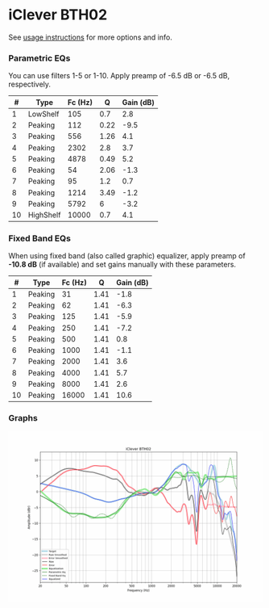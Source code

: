# iClever BTH02
See [usage instructions](https://github.com/jaakkopasanen/AutoEq#usage) for more options and info.

### Parametric EQs
You can use filters 1-5 or 1-10. Apply preamp of -6.5 dB or -6.5 dB, respectively.

|   # | Type      |   Fc (Hz) |    Q |   Gain (dB) |
|-----|-----------|-----------|------|-------------|
|   1 | LowShelf  |       105 | 0.7  |         2.8 |
|   2 | Peaking   |       112 | 0.22 |        -9.5 |
|   3 | Peaking   |       556 | 1.26 |         4.1 |
|   4 | Peaking   |      2302 | 2.8  |         3.7 |
|   5 | Peaking   |      4878 | 0.49 |         5.2 |
|   6 | Peaking   |        54 | 2.06 |        -1.3 |
|   7 | Peaking   |        95 | 1.2  |         0.7 |
|   8 | Peaking   |      1214 | 3.49 |        -1.2 |
|   9 | Peaking   |      5792 | 6    |        -3.2 |
|  10 | HighShelf |     10000 | 0.7  |         4.1 |

### Fixed Band EQs
When using fixed band (also called graphic) equalizer, apply preamp of **-10.8 dB** (if available) and set gains manually with these parameters.

|   # | Type    |   Fc (Hz) |    Q |   Gain (dB) |
|-----|---------|-----------|------|-------------|
|   1 | Peaking |        31 | 1.41 |        -1.8 |
|   2 | Peaking |        62 | 1.41 |        -6.3 |
|   3 | Peaking |       125 | 1.41 |        -5.9 |
|   4 | Peaking |       250 | 1.41 |        -7.2 |
|   5 | Peaking |       500 | 1.41 |         0.8 |
|   6 | Peaking |      1000 | 1.41 |        -1.1 |
|   7 | Peaking |      2000 | 1.41 |         3.6 |
|   8 | Peaking |      4000 | 1.41 |         5.7 |
|   9 | Peaking |      8000 | 1.41 |         2.6 |
|  10 | Peaking |     16000 | 1.41 |        10.6 |

### Graphs
![](./iClever%20BTH02.png)
